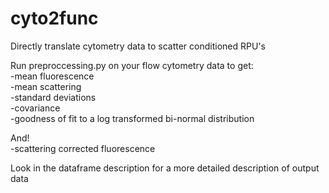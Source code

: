 # cyto2func
Directly translate cytometry data to scatter conditioned RPU's


Run preproccessing.py on your flow cytometry data to get:  
-mean fluorescence   
-mean scattering  
-standard deviations  
-covariance  
-goodness of fit to a log transformed bi-normal distribution  

And!  
-scattering corrected fluorescence  
  
Look in the dataframe description for a more detailed description of output data
